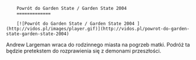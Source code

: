 
        Powrót do Garden State / Garden State 2004 
        =============
        
        [![Powrót do Garden State / Garden State 2004 ](http://vidos.pl/images/player.gif)](http://vidos.pl/powrot-do-garden-state-garden-state-2004)
        
        
 Andrew Largeman wraca do rodzinnego miasta na pogrzeb matki. Podróż ta będzie pretekstem do rozprawienia się z demonami przeszłości.
    
